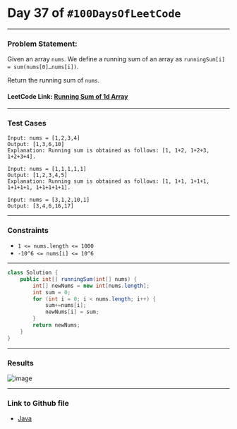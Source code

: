 # Day 37 of `#100DaysOfLeetCode`

___
### Problem Statement:  
Given an array `nums`. We define a running sum of an array as `runningSum[i] = sum(nums[0]…nums[i])`.

Return the running sum of `nums`.


#### LeetCode Link: [Running Sum of 1d Array](https://leetcode.com/problems/running-sum-of-1d-array/description/)
___


### Test Cases
```
Input: nums = [1,2,3,4]
Output: [1,3,6,10]
Explanation: Running sum is obtained as follows: [1, 1+2, 1+2+3, 1+2+3+4].
```
```
Input: nums = [1,1,1,1,1]
Output: [1,2,3,4,5]
Explanation: Running sum is obtained as follows: [1, 1+1, 1+1+1, 1+1+1+1, 1+1+1+1+1].
```
```
Input: nums = [3,1,2,10,1]
Output: [3,4,6,16,17]
```
___

### Constraints 
* `1 <= nums.length <= 1000`
* `-10^6 <= nums[i] <= 10^6`

___
```java
class Solution {
    public int[] runningSum(int[] nums) {
        int[] newNums = new int[nums.length];
        int sum = 0;
        for (int i = 0; i < nums.length; i++) {
            sum+=nums[i];
            newNums[i] = sum;
        }
        return newNums;
    }
}
```
___
### Results
![image](https://user-images.githubusercontent.com/31382363/207141939-05dd0b29-fbeb-4bfc-a703-0cdbc54da7cf.png)

___

### Link to Github file  
* [Java](https://github.com/studentdevelops/100DaysOfLeetCode/blob/855f12a2b939125224d8f4830530ee1e75bc482e/Day36_Valid_Perfect_Sqaure/code.java)
